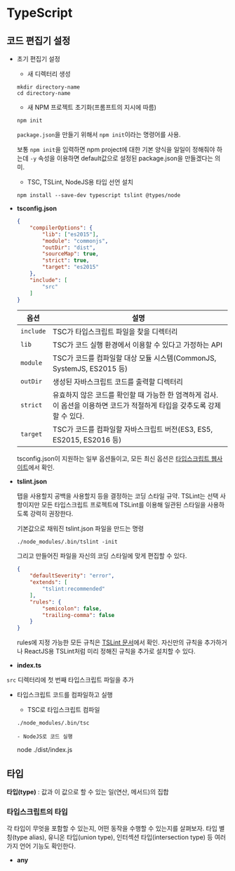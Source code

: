# TypeScript

## 코드 편집기 설정

- 초기 편집기 설정

  - 새 디렉터리 생성

  ```
  mkdir directory-name
  cd directory-name
  ```

  - 새 NPM 프로젝트 초기화(프롬프트의 지시에 따름)

  ```
  npm init
  ```

  `package.json`을 만들기 위해서 `npm init`이라는 명령어를 사용.

  보통 `npm init`을 입력하면 npm project에 대한 기본 양식을 일일이 정해줘야 하는데 `-y` 속성을 이용하면 default값으로 설정된 package.json을 만들겠다는 의미.

  - TSC, TSLint, NodeJS용 타입 선언 설치

  ```
  npm install --save-dev typescript tslint @types/node
  ```

- **tsconfig.json**

  ```json
  {
      "compilerOptions": {
          "lib": ["es2015"],
          "module": "commonjs",
          "outDir": "dist",
          "sourceMap": true,
          "strict": true,
          "target": "es2015"
      },
      "include": [
          "src"
      ]
  }
  ```

  | 옵션      | 설명                                                         |
  | --------- | ------------------------------------------------------------ |
  | `include` | TSC가 타입스크립트 파일을 찾을 디렉터리                      |
  | `lib`     | TSC가 코드 실행 환경에서 이용할 수 있다고 가정하는 API       |
  | `module`  | TSC가 코드를 컴파일할 대상 모듈 시스템(CommonJS, SystemJS, ES2015 등) |
  | `outDir`  | 생성된 자바스크립트 코드를 출력할 디렉터리                   |
  | `strict`  | 유효하지 않은 코드를 확인할 때 가능한 한 엄격하게 검사. 이 옵션을 이용하면 코드가 적절하게 타입을 갖추도록 강제할 수 있다. |
  | `target`  | TSC가 코드를 컴파일할 자바스크립트 버전(ES3, ES5, ES2015, ES2016 등) |

  tsconfig.json이 지원하는 일부 옵션들이고, 모든 최신 옵션은 [타입스크립트 웹사이트](http://bit.ly/2JWfsgY)에서 확인.

- **tslint.json**

  탭을 사용할지 공백을 사용할지 등을 결정하는 코딩 스타일 규약. TSLint는 선택 사항이지만 모든 타입스크립트 프로젝트에 TSLint를 이용해 일관된 스타일을 사용하도록 강력히 권장한다.

  기본값으로 채워진 tslint.json 파일을 만드는 명령

  ```
  ./node_modules/.bin/tslint -init
  ```

  그리고 만들어진 파일을 자신의 코딩 스타일에 맞게 편집할 수 있다.

  ```json
  {
      "defaultSeverity": "error",
      "extends": [
          "tslint:recommended"
      ],
      "rules": {
          "semicolon": false,
          "trailing-comma": false
      }
  }
  ```

  rules에 지정 가능한 모든 규칙은 [TSLint 문서](https://palantir.github.io/tslint/rules/)에서 확인. 자신만의 규칙을 추가하거나 ReactJS용 TSLint처럼 미리 정해진 규칙을 추가로 설치할 수 있다.

- **index.ts**

`src` 디렉터리에 첫 번째 타입스크립트 파일을 추가

- 타입스크립트 코드를 컴파일하고 실행

  -  TSC로 타입스크립트 컴파일

    ```
    ./node_modules/.bin/tsc

  - NodeJS로 코드 실행

    ```
    node ./dist/index.js

## 타입

**타입(type)** : 값과 이 값으로 할 수 있는 일(연산, 메서드)의 집합

### 타입스크립트의 타입

각 타입이 무엇을 포함할 수 있는지, 어떤 동작을 수행할 수 있는지를 살펴보자. 타입 별칭(type alias), 유니온 타입(union type), 인터섹션 타입(intersection type) 등 여러 가지 언어 기능도 확인한다.

- **any**


